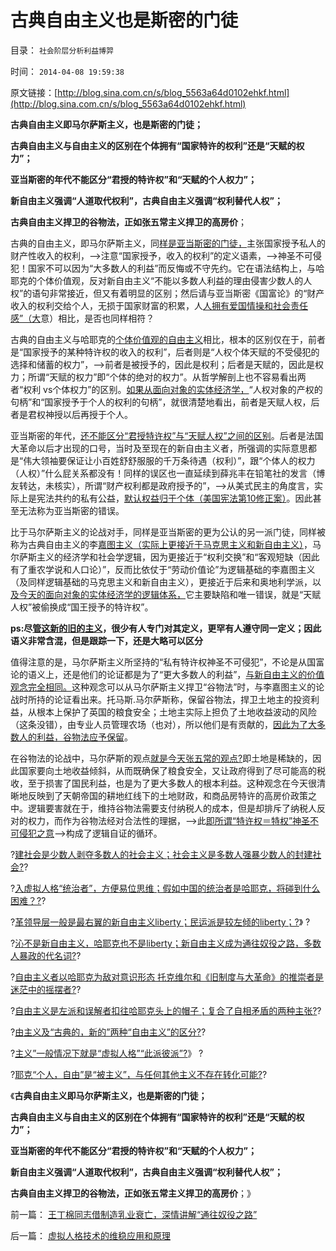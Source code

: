 # 古典自由主义也是斯密的门徒

目录： `社会阶层分析利益博羿` 

时间： `2014-04-08 19:59:38` 

原文链接：[http://blog.sina.com.cn/s/blog_5563a64d0102ehkf.html](http://blog.sina.com.cn/s/blog_5563a64d0102ehkf.html)

**古典自由主义即马尔萨斯主义，也是斯密的门徒；**

**古典自由主义与自由主义的区别在个体拥有“国家特许的权利”还是“天赋的权力”；**

**亚当斯密的年代不能区分“君授的特许权”和“天赋的个人权力”；**

**新自由主义强调“人道取代权利”，古典自由主义强调“权利替代人权”；**

**古典自由主义捍卫的谷物法，正如张五常主义捍卫的高房价**；

古典的自由主义，即马尔萨斯主义，同[样是亚当斯密的门徒，](../../../2012/7/16/亚当斯密的三个“儿子”自由主义，民粹主义和马尔萨斯主义.md)主张国家授予私人的财产性收入的权利，——>注意“国家授予，收入的权利”的定义语素，——>神圣不可侵犯！国家不可以因为“大多数人的利益”而反悔或不守先约。它在语法结构上，与哈耶克的个体价值观，反对新自由主义“不能以多数人利益的理由侵害少数人的人权”的语句非常接近，但又有着明显的区别；然后请与亚当斯密《国富论》的“财产收入的权利交给个人，无损于国家财富的积累，人[人拥有爱国情操和社会责任感”（大](../../../2009/11/6/斯密的《道德情操论》和君权贵族的道德情操.md)意）相比，是否也同样相符？

古典的自由主义与哈耶克的[个体价值观的自由主义](../../../2014/3/31/“被主义”的哈耶克的“自由”是唯利是图的个体价值观.md)相比，根本的区别仅在于，前者是“国家授予的某种特许权的收入的权利”，后者则是“人权个体天赋的不受侵犯的选择和储蓄的权力”，——>前者是被授予的，因此是权利；后者是天赋的，因此是权力；所谓“天赋的权力”即“个体的绝对的权力”。从哲学解剖上也不容易看出两者“权利
vs个体权力”的区别。[如果从面向对象的实体经济学，](../../../2009/10/31/人权经济学和人权对象模型.md)“人权对象的产权的句柄”和“国家授予于个人的权利的句柄”，就很清楚地看出，前者是天赋人权，后者是君权神授以后再授于个人。

亚当斯密的年代，[还不能区分“君授特许权”与“天赋人权”之间的区别](../../../2009/7/31/特权的经济学含义及利益演绎.md)。后者是法国大革命以后才出现的口号，当时及至现在的新自由主义者，所强调的实际意思都是“伟大领袖要保证让小百姓舒舒服服的千万条待遇（权利）”，跟“个体人的权力（人权）”什么屁关系都没有！同样的误区也一直延续到薛兆丰在铅笔社的发言（博友转达，未核实），所谓“财产权利都是政府授予的”，——>从美式民主的角度言，实际上是宪法共约的私有公益，[默认权益归于个体（美国宪法第10修正案）](../../../2012/7/2/愚昧的《人权宣言》不了解“默认归属权”.md)。因此甚至无法称为亚当斯密的错误。

比于马尔萨斯主义的论战对手，同样是亚当斯密的更为公认的另一派门徒，同样被称为古典自由主义的李[嘉图主义（实际上更接近于马克思主义和新自由主义）](../../../2014/3/15/李嘉图比较优势的毛病，“托伦斯定理”和张五常主义.md)，马尔萨斯主义的经济学和社会学逻辑，因为更接近于“权利交换”和“客观短缺（因此有了重农学说和人口论）”，反而比依仗于“劳动价值论”为逻辑基础的李嘉图主义（及同样逻辑基础的马克思主义和新自由主义），更接近于后来和奥地利学派，以[及今天的面向对象的实体经济学的逻辑体系，](../../../2009/4/1/面向对象抽象模型社会经济分析.md)它主要缺陷和唯一错误，就是“天赋人权”被偷换成“国王授予的特许权”。

**ps:尽[管这新的旧的主义](../../../2009/10/17/新的主义又来救中国.md)，很少有人专门对其定义，更罕有人遵守同一定义；因此语义非常含混，但是跟踪一下，还是大略可以区分**

值得注意的是，马尔萨斯主义所坚持的“私有特许权神圣不可侵犯”，不论是从国富论的语义上，还是他们的论证都是为了“更大多数人的利益”，[与新自由主义的价值观念完全相同。](../../../2014/3/29/新自由主义的公知，对古拉格群岛的伟大贡献.md)这种观念可以从马尔萨斯主义捍卫“谷物法”时，与李嘉图主义的论战时所持的论证看出来。托马斯.马尔萨斯称，保留谷物法，捍卫土地主的投资利益，从根本上保护了英国的粮食安全；土地主实际上担负了土地收益波动的风险（这条没错），由专业人员管理农场（也对），所以他们是有贡献的，[因此为了大多数人的利益，谷物法应予保留](../../../2014/1/11/大宪章精神“永远的辉格党”的历史轨迹，民主进程的两个时间窗口.md)。

在谷物法的论战中，马尔萨斯的观点[就是今天张五常的观点?](../../../2012/5/16/公有制金字塔模型和张五常的经济学.md)即土地是稀缺的，因此国家要向土地收益倾斜，从而既确保了粮食安全，又让政府得到了尽可能高的税收，至于损害了国民利益，也是为了更大多数人的根本利益。这种观念在今天很清晰地反映到了天朝帝国的耕地红线下的土地财政，和商品房特许的高房价政策之中。逻辑要害就在于，维持谷物法需要支付纳税人的成本，但是却排斥了纳税人反对的权力，而作为谷物法经对合法性的理据，——>此[即所谓“特许权＝特权”神圣不可侵犯之意](../../../2009/7/21/混水便于摸鱼，特权等于产权.md)——>构成了逻辑自证的循环。

?[建社会是少数人剥夺多数人的社会主义；社会主义是多数人强暴少数人的封建社会?](../../../2014/3/1/“统治者”永远不可能压制住“统治阶级”.md)?

?[入虚拟人格“统治者”，方便易位思维；假如中国的统治者是哈耶克，将碰到什么困难？?](../../../2014/3/8/就算哈耶克的转世灵童，搞定中国也很难.md)?

?[革领导层一般是最右翼的新自由主义liberty；民运派是较左倾的liberty；?](../../../2014/3/9/我国领导层一般比“民粹公知”更称得上“民主，开明”.md)》
?

?[沁不是新自由主义，哈耶克也不是liberty；新自由主义成为通往奴役之路，多数人暴政的代名词?](../../../2014/3/10/边沁不是新自由主义，哈耶克也不是liberty.md)?

?[自由主义者以哈耶克为敌对意识形态
托克维尔和《旧制度与大革命》的推崇者是迷茫中的摇摆者?](../../../2014/3/11/托克维尔和《旧制度与大革命》的推崇者，迷茫中的摇摆者.md)?

?[自由主义是左派和误解者扣往哈耶克头上的帽子；复合了自相矛盾的两种主张?](../../../2014/3/15/新自由主义是内涵非常含糊的帽子，及哈耶克和左棍.md)?

?[由主义及“古典的，新的”两种“自由主义”的区分?](../../../2014/3/23/自由主义及“古典的，新的”两种“自由主义”的区分.md)?

?[主义”一般情况下就是“虚拟人格”“此派彼派”?](../../../2014/3/27/所谓“主义”一般情况下就是“虚拟人格”“此派彼派”.md)》
?

?[耶克“个人，自由”是“被主义”，与任何其他主义不存在转化可能?](../../../2014/3/31/“被主义”的哈耶克的“自由”是唯利是图的个体价值观.md)?

《**古典自由主义即马尔萨斯主义，也是斯密的门徒；**

**古典自由主义与自由主义的区别在个体拥有“国家特许的权利”还是“天赋的权力”；**

**亚当斯密的年代不能区分“君授的特许权”和“天赋的个人权力”；**

**新自由主义强调“人道取代权利”，古典自由主义强调“权利替代人权”；**

**古典自由主义捍卫的谷物法，正如张五常主义捍卫的高房价**；》

前一篇： [王丁棉同志借制造乳业衰亡，深情讲解“通往奴役之路”](../../../2014/4/8/王丁棉同志借制造乳业衰亡，深情讲解“通往奴役之路”.md)

后一篇： [虚拟人格技术的维稳应用和原理](../../../2014/4/7/虚拟人格技术的维稳应用和原理.md)

